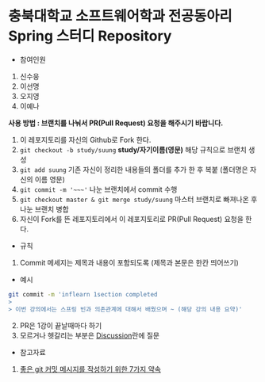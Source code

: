 # 충북대학교 소프트웨어학과 전공동아리 Spring 스터디 Repository

+ 참여인원 
1. 신수웅
2. 이선명
3. 오지영
4. 이예나

**사용 방법 : 브랜치를 나눠서 PR(Pull Request) 요청을 해주시기 바랍니다.**

1. 이 레포지토리를 자신의 Github로 Fork 한다. 
2. `git checkout -b study/suung` **study/자기이름(영문)** 해당 규칙으로 브랜치 생성
3. `git add suung` 기존 자신이 정리한 내용들의 폴더를 추가 한 후 복붙 (폴더명은 자신의 이름 영문)
4. `git commit -m '~~~'` 나눈 브랜치에서 commit 수행
5. `git checkout master & git merge study/suung` 마스터 브랜치로 빠져나온 후 나눈 브랜치 병합 
6. 자신이 Fork를 뜬 레포지토리에서 이 레포지토리로 PR(Pull Request) 요청을 한다. 
 
+ 규칙 
1. Commit 메세지는 제목과 내용이 포함되도록 (제목과 본문은 한칸 띄어쓰기) 

+ 예시 
```bash
git commit -m 'inflearn 1section completed 
> 
> 이번 강의에서는 스프링 빈과 의존관계에 대해서 배웠으며 ~ (해당 강의 내용 요약)'
```
2. PR은 1강이 끝날때마다 하기
3. 모르거나 헷갈리는 부분은 [Discussion](https://github.com/orgs/CBNU-Nnet/teams/spring-study/discussions)란에 질문

+ 참고자료 
1. [좋은 git 커밋 메시지를 작성하기 위한 7가지 약속](https://meetup.toast.com/posts/106)
